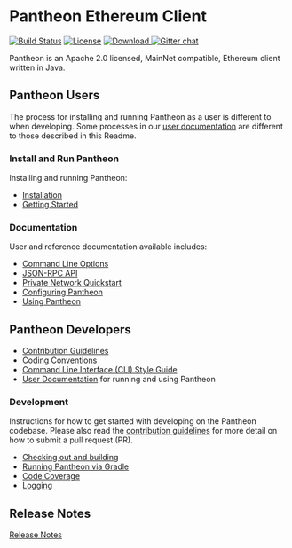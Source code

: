 # Pantheon Ethereum Client
 [![Build Status](https://jenkins.pegasys.tech/job/Pantheon/job/master/badge/icon)](https://jenkins.pegasys.tech/job/Pantheon/job/master/)
 [![License](https://img.shields.io/badge/License-Apache%202.0-blue.svg)](https://github.com/PegasysEng/pantheon/blob/master/LICENSE)
 [ ![Download](https://api.bintray.com/packages/consensys/pegasys-repo/pantheon/images/download.svg) ](https://bintray.com/consensys/pegasys-repo/pantheon/_latestVersion)
 [![Gitter chat](https://badges.gitter.im/PegaSysEng/pantheon.png)](https://gitter.im/PegaSysEng/pantheon)

Pantheon is an Apache 2.0 licensed, MainNet compatible, Ethereum client written in Java.

## Pantheon Users

The process for installing and running Pantheon as a user is different to when developing. Some processes in our [user documentation](https://docs.pantheon.pegasys.tech/en/latest/) are different to those described in this Readme.

### Install and Run Pantheon

Installing and running Pantheon:
* [Installation]
* [Getting Started]

### Documentation

User and reference documentation available includes:
* [Command Line Options]
* [JSON-RPC API]
* [Private Network Quickstart]
* [Configuring Pantheon]
* [Using Pantheon]

## Pantheon Developers

* [Contribution Guidelines](CONTRIBUTING.md)
* [Coding Conventions](CODING-CONVENTIONS.md)
* [Command Line Interface (CLI) Style Guide](CLI-STYLE-GUIDE.md)
* [User Documentation] for running and using Pantheon

### Development
Instructions for how to get started with developing on the Pantheon codebase. Please also read the
[contribution guidelines](CONTRIBUTING.md) for more detail on how to submit a pull request (PR).

* [Checking out and building](docs/development/building.md)
* [Running Pantheon via Gradle](docs/development/running-with-gradle.md)
* [Code Coverage](docs/development/code-coverage.md)
* [Logging](docs/development/logging.md)

[User Documentation]: https://docs.pantheon.pegasys.tech/en/latest/
[Installation]: https://docs.pantheon.pegasys.tech/en/latest/Installation/Overview/
[Getting Started]: https://docs.pantheon.pegasys.tech/en/latest/Getting-Started/Getting-Started/
[Private Network Quickstart]: https://docs.pantheon.pegasys.tech/en/latest/Getting-Started/Private-Network-Quickstart/
[Command Line Options]: https://docs.pantheon.pegasys.tech/en/latest/Reference/Pantheon-CLI-Syntax/
[JSON-RPC API]: https://docs.pantheon.pegasys.tech/en/latest/Reference/Using-JSON-RPC-API/
[Configuring Pantheon]: https://docs.pantheon.pegasys.tech/en/latest/Configuring-Pantheon/NetworkID-And-ChainID/
[Using Pantheon]: https://docs.pantheon.pegasys.tech/en/latest/Using-Pantheon/Transactions/

## Release Notes

[Release Notes](CHANGELOG.md)
